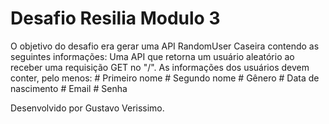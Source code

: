# Desafio Resilia Modulo 3

O objetivo do desafio era gerar uma API RandomUser Caseira contendo as seguintes informações:
  Uma API que retorna um usuário aleatório ao receber uma requisição GET no "/". 
  As informações dos usuários devem conter, pelo menos:
    # Primeiro nome
    # Segundo nome
    # Gênero
    # Data de nascimento
    # Email
    # Senha

Desenvolvido por Gustavo Verissimo.
